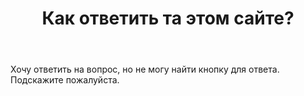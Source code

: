 ﻿---
title: "Как ответить та этом сайте?"
se.owner.user_id: 
se.owner.display_name: "user503781"
se.owner.link: ""
se.link: "https://ru.meta.stackoverflow.com/questions/12013/%d0%9a%d0%b0%d0%ba-%d0%be%d1%82%d0%b2%d0%b5%d1%82%d0%b8%d1%82%d1%8c-%d1%82%d0%b0-%d1%8d%d1%82%d0%be%d0%bc-%d1%81%d0%b0%d0%b9%d1%82%d0%b5"
se.question_id: 12013
se.post_type: question
---
<p>Хочу ответить на вопрос, но не могу найти кнопку для ответа. Подскажите пожалуйста.</p>
